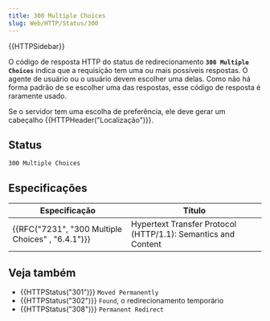```yaml
---
title: 300 Multiple Choices
slug: Web/HTTP/Status/300
---
```


{{HTTPSidebar}}

O código de resposta HTTP do status de redirecionamento **`300 Multiple Choices`** indica que a requisição tem uma ou mais possíveis respostas. O agente de usuário ou o usuário devem escolher uma delas. Como não há forma padrão de se escolher uma das respostas, esse código de resposta é raramente usado.

Se o servidor tem uma escolha de preferência, ele deve gerar um cabeçalho {{HTTPHeader("Localização")}}.

## Status

```
300 Multiple Choices
```

## Especificações

| Especificação                                                    | Título                                                        |
| ---------------------------------------------------------------- | ------------------------------------------------------------- |
| {{RFC("7231", "300 Multiple Choices" , "6.4.1")}} | Hypertext Transfer Protocol (HTTP/1.1): Semantics and Content |

## Veja também

- {{HTTPStatus("301")}} `Moved Permanently`
- {{HTTPStatus("302")}} `Found`, o redirecionamento temporário
- {{HTTPStatus("308")}} `Permanent Redirect`
